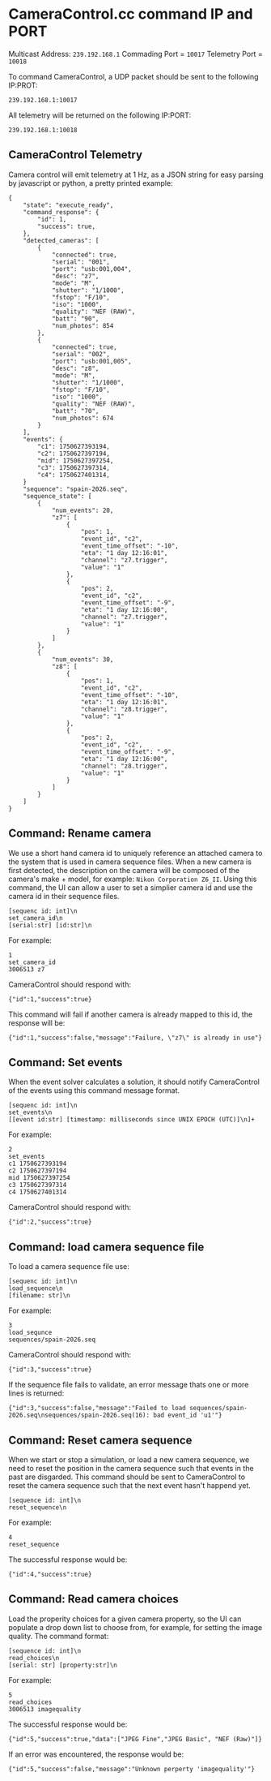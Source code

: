CameraControl.cc command IP and PORT
====================================

Multicast Address: `239.192.168.1`
Commading Port = `10017`
Telemetry Port = `10018`

To command CameraControl, a UDP packet should be sent to the following IP:PROT:
```
239.192.168.1:10017
```

All telemetry will be returned on the following IP:PORT:
```
239.192.168.1:10018
```

CameraControl Telemetry
-----------------------

Camera control will emit telemetry at 1 Hz, as a JSON string for easy parsing by
javascript or python, a pretty printed example:

```
{
    "state": "execute_ready",
    "command_response": {
        "id": 1,
        "success": true,
    },
    "detected_cameras": [
        {
            "connected": true,
            "serial": "001",
            "port": "usb:001,004",
            "desc": "z7",
            "mode": "M",
            "shutter": "1/1000",
            "fstop": "F/10",
            "iso": "1000",
            "quality": "NEF (RAW)",
            "batt": "90",
            "num_photos": 854
        },
        {
            "connected": true,
            "serial": "002",
            "port": "usb:001,005",
            "desc": "z8",
            "mode": "M",
            "shutter": "1/1000",
            "fstop": "F/10",
            "iso": "1000",
            "quality": "NEF (RAW)",
            "batt": "70",
            "num_photos": 674
        }
    ],
    "events": {
        "c1": 1750627393194,
        "c2": 1750627397194,
        "mid": 1750627397254,
        "c3": 1750627397314,
        "c4": 1750627401314,
    }
    "sequence": "spain-2026.seq",
    "sequence_state": [
        {
            "num_events": 20,
            "z7": [
                {
                    "pos": 1,
                    "event_id", "c2",
                    "event_time_offset": "-10",
                    "eta": "1 day 12:16:01",
                    "channel": "z7.trigger",
                    "value": "1"
                },
                {
                    "pos": 2,
                    "event_id", "c2",
                    "event_time_offset": "-9",
                    "eta": "1 day 12:16:00",
                    "channel": "z7.trigger",
                    "value": "1"
                }
            ]
        },
        {
            "num_events": 30,
            "z8": [
                {
                    "pos": 1,
                    "event_id", "c2",
                    "event_time_offset": "-10",
                    "eta": "1 day 12:16:01",
                    "channel": "z8.trigger",
                    "value": "1"
                },
                {
                    "pos": 2,
                    "event_id", "c2",
                    "event_time_offset": "-9",
                    "eta": "1 day 12:16:00",
                    "channel": "z8.trigger",
                    "value": "1"
                }
            ]
        }
    ]
}
```


Command: Rename camera
----------------------

We use a short hand camera id to uniquely reference an attached camera to the
system that is used in camera sequence files.  When a new camera is first detected,
the description on the camera will be composed of the camera's make + model, for
example: `Nikon Corporation Z6_II`.  Using this command, the UI can allow a user
to set a simplier camera id and use the camera id in their sequence files.

```
[sequenc id: int]\n
set_camera_id\n
[serial:str] [id:str]\n
```

For example:
```
1
set_camera_id
3006513 z7
```

CameraControl should respond with:
```
{"id":1,"success":true}
```

This command will fail if another camera is already mapped to this id, the response
will be:
```
{"id":1,"success":false,"message":"Failure, \"z7\" is already in use"}
```

Command: Set events
-------------------

When the event solver calculates a solution, it should notify CameraControl of the
events using this command message format.

```
[sequenc id: int]\n
set_events\n
[[event id:str] [timestamp: milliseconds since UNIX EPOCH (UTC)]\n]+
```

For example:
```
2
set_events
c1 1750627393194
c2 1750627397194
mid 1750627397254
c3 1750627397314
c4 1750627401314
```

CameraControl should respond with:
```
{"id":2,"success":true}
```

Command: load camera sequence file
----------------------------------

To load a camera sequence file use:

```
[sequenc id: int]\n
load_sequence\n
[filename: str]\n
```

For example:
```
3
load_sequnce
sequences/spain-2026.seq
```

CameraControl should respond with:
```
{"id":3,"success":true}
```

If the sequence file fails to validate, an error message thats one or more lines
is returned:
```
{"id":3,"success":false,"message":"Failed to load sequences/spain-2026.seq\nsequences/spain-2026.seq(16): bad event_id 'u1'"}
```


Command: Reset camera sequence
------------------------------

When we start or stop a simulation, or load a new camera sequence, we need to reset
the position in the camera sequence such that events in the past are disgarded. This
command should be sent to CameraControl to reset the camera sequence such that the
next event hasn't happend yet.

```
[sequence id: int]\n
reset_sequence\n
```

For example:
```
4
reset_sequence
```

The successful response would be:
```
{"id":4,"success":true}
```

Command: Read camera choices
----------------------------

Load the properity choices for a given camera property, so the UI can populate a
drop down list to choose from, for example, for setting the image quality.  The
command format:

```
[sequence id: int]\n
read_choices\n
[serial: str] [property:str]\n
```

For example:
```
5
read_choices
3006513 imagequality
```

The successful response would be:
```
{"id":5,"success":true,"data":["JPEG Fine","JPEG Basic", "NEF (Raw)"]}
```

If an error was encountered, the response would be:
```
{"id":5,"success":false,"message":"Unknown perperty 'imagequality'"}
```
